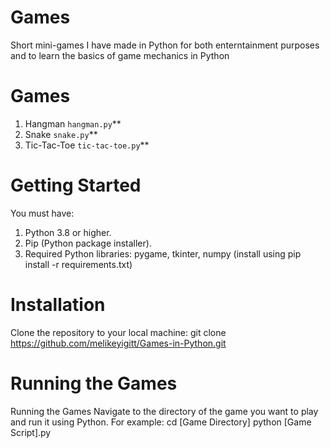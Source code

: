# Games
Short mini-games I have made in Python for both enterntainment purposes and to learn the basics of game mechanics in Python

# Games
1) Hangman  `hangman.py`**
2) Snake `snake.py`**
3) Tic-Tac-Toe `tic-tac-toe.py`**

# Getting Started
You must have:
1) Python 3.8 or higher.
2) Pip (Python package installer).
3) Required Python libraries: pygame, tkinter, numpy (install using pip install -r requirements.txt)

# Installation
Clone the repository to your local machine: git clone https://github.com/melikeyigitt/Games-in-Python.git

# Running the Games
Running the Games
Navigate to the directory of the game you want to play and run it using Python. For example: cd [Game Directory] python [Game Script].py


